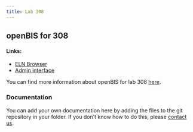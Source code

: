 ```yaml
---
title: Lab 308
---
```


## openBIS for 308

#### Links:
- [ELN Browser](https://openbis-empa-lab308.ethz.ch/)
- [Admin interface](https://openbis-empa-lab308.ethz.ch/openbis/webapp/openbis-ng-ui)

You can find more information about openBIS for lab 308 [here](https://www.empa.ch/group/s909/wiki/-/wiki/Main/openBIS-Lab308).

### Documentation

You can add your own documentation here by adding the files to the git repository in your folder.
If you don't know how to do this, please [contact us](/rdm/openbis/support).
